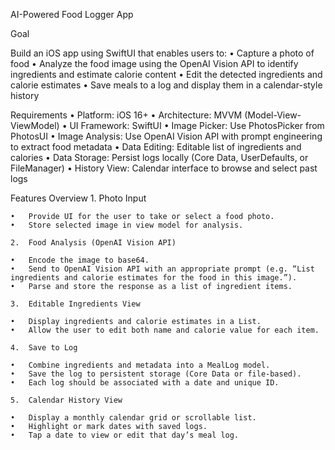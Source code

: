 AI-Powered Food Logger App

Goal

Build an iOS app using SwiftUI that enables users to:
	•	Capture a photo of food
	•	Analyze the food image using the OpenAI Vision API to identify ingredients and estimate calorie content
	•	Edit the detected ingredients and calorie estimates
	•	Save meals to a log and display them in a calendar-style history

Requirements
	•	Platform: iOS 16+
	•	Architecture: MVVM (Model-View-ViewModel)
	•	UI Framework: SwiftUI
	•	Image Picker: Use PhotosPicker from PhotosUI
	•	Image Analysis: Use OpenAI Vision API with prompt engineering to extract food metadata
	•	Data Editing: Editable list of ingredients and calories
	•	Data Storage: Persist logs locally (Core Data, UserDefaults, or FileManager)
	•	History View: Calendar interface to browse and select past logs

Features Overview
	1.	Photo Input

	•	Provide UI for the user to take or select a food photo.
	•	Store selected image in view model for analysis.

	2.	Food Analysis (OpenAI Vision API)

	•	Encode the image to base64.
	•	Send to OpenAI Vision API with an appropriate prompt (e.g. “List ingredients and calorie estimates for the food in this image.”).
	•	Parse and store the response as a list of ingredient items.

	3.	Editable Ingredients View

	•	Display ingredients and calorie estimates in a List.
	•	Allow the user to edit both name and calorie value for each item.

	4.	Save to Log

	•	Combine ingredients and metadata into a MealLog model.
	•	Save the log to persistent storage (Core Data or file-based).
	•	Each log should be associated with a date and unique ID.

	5.	Calendar History View

	•	Display a monthly calendar grid or scrollable list.
	•	Highlight or mark dates with saved logs.
	•	Tap a date to view or edit that day’s meal log.

